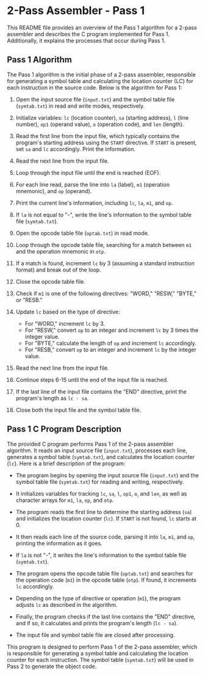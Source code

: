 # 2-Pass Assembler - Pass 1

This README file provides an overview of the Pass 1 algorithm for a 2-pass assembler and describes the C program implemented for Pass 1. Additionally, it explains the processes that occur during Pass 1.

## Pass 1 Algorithm

The Pass 1 algorithm is the initial phase of a 2-pass assembler, responsible for generating a symbol table and calculating the location counter (LC) for each instruction in the source code. Below is the algorithm for Pass 1:

1. Open the input source file (`input.txt`) and the symbol table file (`symtab.txt`) in read and write modes, respectively.

2. Initialize variables: `lc` (location counter), `sa` (starting address), `l` (line number), `op1` (operand value), `o` (operation code), and `len` (length).

3. Read the first line from the input file, which typically contains the program's starting address using the `START` directive. If `START` is present, set `sa` and `lc` accordingly. Print the information.

4. Read the next line from the input file.

5. Loop through the input file until the end is reached (EOF).

6. For each line read, parse the line into `la` (label), `m1` (operation mnemonic), and `op` (operand).

7. Print the current line's information, including `lc`, `la`, `m1`, and `op`.

8. If `la` is not equal to "-", write the line's information to the symbol table file (`symtab.txt`).

9. Open the opcode table file (`optab.txt`) in read mode.

10. Loop through the opcode table file, searching for a match between `m1` and the operation mnemonic in `otp`.

11. If a match is found, increment `lc` by 3 (assuming a standard instruction format) and break out of the loop.

12. Close the opcode table file.

13. Check if `m1` is one of the following directives: "WORD," "RESW," "BYTE," or "RESB."

14. Update `lc` based on the type of directive:
    - For "WORD," increment `lc` by 3.
    - For "RESW," convert `op` to an integer and increment `lc` by 3 times the integer value.
    - For "BYTE," calculate the length of `op` and increment `lc` accordingly.
    - For "RESB," convert `op` to an integer and increment `lc` by the integer value.

15. Read the next line from the input file.

16. Continue steps 6-15 until the end of the input file is reached.

17. If the last line of the input file contains the "END" directive, print the program's length as `lc - sa`.

18. Close both the input file and the symbol table file.

## Pass 1 C Program Description

The provided C program performs Pass 1 of the 2-pass assembler algorithm. It reads an input source file (`input.txt`), processes each line, generates a symbol table (`symtab.txt`), and calculates the location counter (`lc`). Here is a brief description of the program:

- The program begins by opening the input source file (`input.txt`) and the symbol table file (`symtab.txt`) for reading and writing, respectively.

- It initializes variables for tracking `lc`, `sa`, `l`, `op1`, `o`, and `len`, as well as character arrays for `m1`, `la`, `op`, and `otp`.

- The program reads the first line to determine the starting address (`sa`) and initializes the location counter (`lc`). If `START` is not found, `lc` starts at 0.

- It then reads each line of the source code, parsing it into `la`, `m1`, and `op`, printing the information as it goes.

- If `la` is not "-", it writes the line's information to the symbol table file (`symtab.txt`).

- The program opens the opcode table file (`optab.txt`) and searches for the operation code (`m1`) in the opcode table (`otp`). If found, it increments `lc` accordingly.

- Depending on the type of directive or operation (`m1`), the program adjusts `lc` as described in the algorithm.

- Finally, the program checks if the last line contains the "END" directive, and if so, it calculates and prints the program's length (`lc - sa`).

- The input file and symbol table file are closed after processing.

This program is designed to perform Pass 1 of the 2-pass assembler, which is responsible for generating a symbol table and calculating the location counter for each instruction. The symbol table (`symtab.txt`) will be used in Pass 2 to generate the object code.